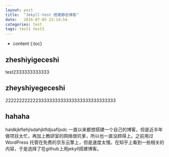 ```yaml
---
layout: post
title:  "Jekyll-test 搭建静态博客"
date:   2016-07-05 22:14:54
categories: test
tags: test1 test2
---
```


* content
{:toc}


## zheshiyigeceshi
test2333333333333

## zheyshiyegeceshi 
2222222222223333333333333333333333333333

## hahaha
haldkjkflehjlsdahjkfldjsafljsdc
一直以来都想搭建一个自己的博客，但是近半年做项目太忙，再加上教研室的网络很坑爹，所以也一直没顾得上。之前用过 WordPress 托管在免费的京东云擎上，但是速度太慢。在知乎上看到一些相关的内容，于是选择了在github上用jekyll搭建博客。
